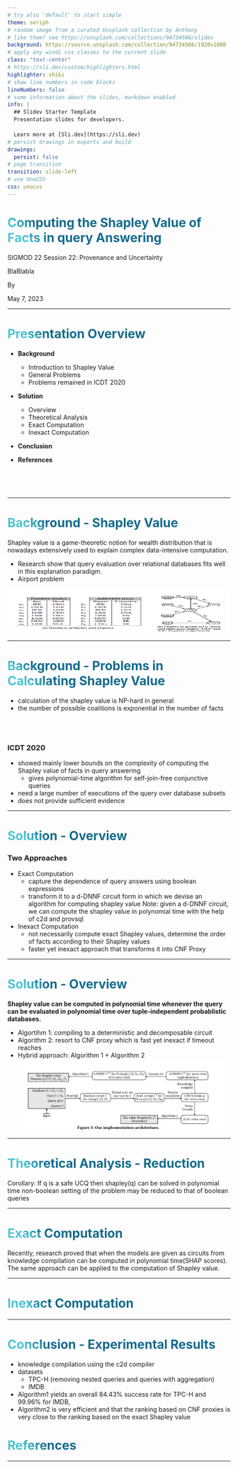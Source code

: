 ```yaml
---
# try also 'default' to start simple
theme: seriph
# random image from a curated Unsplash collection by Anthony
# like them? see https://unsplash.com/collections/94734566/slidev
background: https://source.unsplash.com/collection/94734566/1920x1080
# apply any windi css classes to the current slide
class: "text-center"
# https://sli.dev/custom/highlighters.html
highlighter: shiki
# show line numbers in code blocks
lineNumbers: false
# some information about the slides, markdown enabled
info: |
  ## Slidev Starter Template
  Presentation slides for developers.

  Learn more at [Sli.dev](https://sli.dev)
# persist drawings in exports and build
drawings:
  persist: false
# page transition
transition: slide-left
# use UnoCSS
css: unocss
---
```


# Computing the Shapley Value of Facts in query Answering

SIGMOD 22 Session 22: Provenance and Uncertainty

BlaBlabla

By

May 7, 2023

---

# Presentation Overview

- **Background**
  - Introduction to Shapley Value
  - General Problems
  - Problems remained in ICDT 2020
- **Solution**
  - Overview
  - Theoretical Analysis
  - Exact Computation
  - Inexact Computation
- **Conclusion**
- **References**

  <br>
  <br>

<style>
h1 {
  background-color: #2B90B6;
  background-image: linear-gradient(45deg, #4EC5D4 10%, #146b8c 20%);
  background-size: 100%;
  -webkit-background-clip: text;
  -moz-background-clip: text;
  -webkit-text-fill-color: transparent;
  -moz-text-fill-color: transparent;
}
</style>

<!--
haha
-->

## <!-- problesm that are left unsolved in icdt 2020 -->

---

# Background - Shapley Value

Shapley value is a game-theoretic notion for wealth distribution that is nowadays extensively used to explain complex data-intensive computation.

- Research show that query evaluation over relational databases fits well in this explanation paradigm.
- Airport problem
<center>
  <img src="屏幕截图 2023-05-08 211310.png" width="500" height="100">
</center>
    <style>
    h1 {
      background-color: #2B90B6;
      background-image: linear-gradient(45deg, #4EC5D4 10%, #146b8c 20%);
      background-size: 100%;
      -webkit-background-clip: text;
      -moz-background-clip: text;
      -webkit-text-fill-color: transparent;
      -moz-text-fill-color: transparent;
    }
    </style>
    <!-- no practical solution to the computational challenge inherent to the computation, two effective solutions for computing -->
    <!-- sol 1. capture the dependence of query answers using boolean expressions and then transform it to a particular circuit form in which we devise an algorithm for computing sp -->
    <!-- sol2. faster yet inexact approach that transforms it into CNF and uses a herustic form to compute the sp -->

---

# Background - Problems in Calculating Shapley Value

- calculation of the shapley value is NP-hard in general
- the number of possible coalitions is exponential in the number of facts

<br>
<br>

### ICDT 2020

- showed mainly lower bounds on the complexity of computing the Shapley value of facts in query answering
  - gives polynomial-time algorithm for self-join-free conjunctive queries
- need a large number of executions of the query over database subsets
- does not provide sufficient evidence

---

# Solution - Overview

### Two Approaches

- Exact Computation
  - capture the dependence of query answers using boolean expressions
  - transform it to a d-DNNF circuit form in which we devise an algorithm for computing shapley value
    Note: given a d-DNNF circuit, we can compute the shapley value in polynomial time with the help of c2d and provsql
- Inexact Computation
  - not necessarily compute exact Shapley values, determine the order of facts according to their Shapley values
  - faster yet inexact approach that transforms it into CNF Proxy

<!-- tsetyin? -->

---

# Solution - Overview

**Shapley value can be computed in polynomial time whenever the query can be evaluated in polynomial time over tuple-independent probablistic databases.**

- Algortihm 1: compiling to a deterministic and decomposable circuit
- Algorithm 2: resort to CNF proxy which is fast yet inexact if timeout reaches
- Hybrid approach: Algorithm 1 + Algorithm 2
  <img src="屏幕截图 2023-05-08 183708.png" class="relative top-5 left-20"/>
  <br>

---

# Theoretical Analysis - Reduction

Corollary: If q is a safe UCQ then shapley(q) can be solved in polynomial time
non-boolean setting of the problem may be reduced to that of boolean queries

---

# Exact Computation

Recently, research proved that when the models are given as circuits from knowledge compilation can be computed in polynomial time(SHAP scores). The same approach can be applied to the computation of Shapley value.

---

# Inexact Computation

---

# Conclusion - Experimental Results

- knowledge compilation using the c2d compiler
- datasets
  - TPC-H (removing nested queries and queries with aggregation)
  - IMDB
- Algorithm1 yields an overall 84.43% success rate for TPC-H and 99.96% for IMDB,
- Algorithm2 is very efficient and that the ranking based on CNF proxies is very close to the ranking based on the exact Shapley value

# References

---
